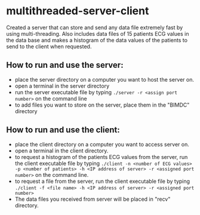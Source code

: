 # multithreaded-server-client
Created a server that can store and send any data file extremely fast by using multi-threading. 
Also includes data files of 15 patients ECG values in the data base and makes a histogram of the data values of the patients to send to the client when requested. 

## How to run and use the server:
- place the server directory on a computer you want to host the server on.
- open a terminal in the server directory
- run the server executable file by typing `./server -r <assign port number>` on the command line
- to add files you want to store on the server, place them in the "BIMDC" directory

## How to run and use the client:
- place the client directory on a computer you want to access server on.
- open a terminal in the client directory.
- to request a histogram of the patients ECG values from the server, run the client executable file by typing `./client -n <number of ECG values>  -p <number of patients> -h <IP address of server> -r <assigned port number>` on the command line.
- to request a file from the server, run the client executable file by typing `./client -f <file name> -h <IP address of server> -r <assigned port number>`
- The data files you received from server will be placed in "recv" directory.
